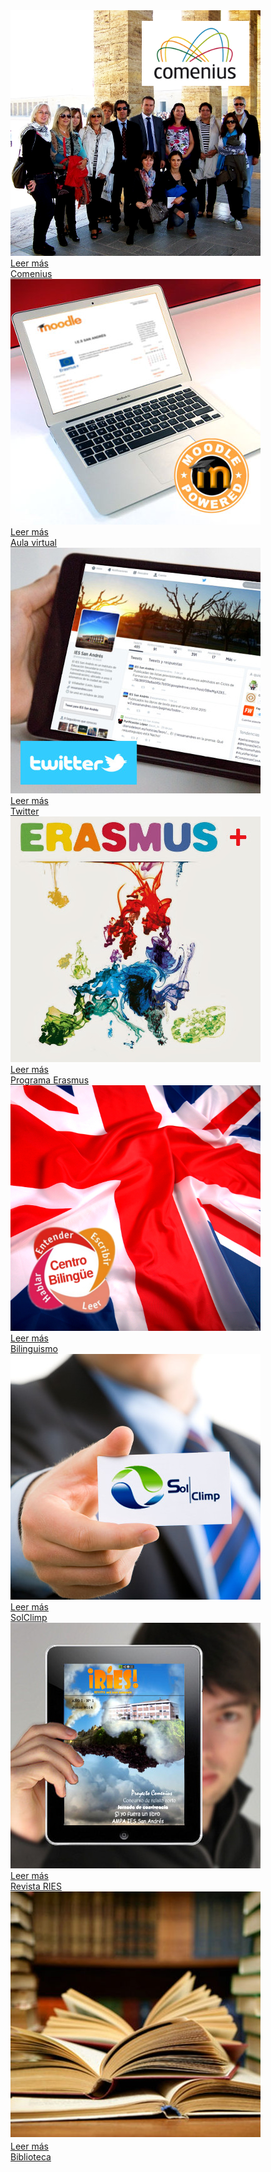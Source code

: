 
<!--

    Las imagenes de los elementos son de 400 x 393 pixeles

-->



<!------------------------------------------------------------------------------------ -->
<!--------------------------  INICIO ELEMENTO DESTACADO ------------------------------ -->
<!------------------------------------------------------------------------------------ -->

<div class="col-lg-3 col-md-3 col-sm-6 col-xs-6">
    <div class="shop_item">
        <div class="entry">
            <img src="/imagenes/comeniusCuadrado.png" alt="" class="img-responsive">
            <div class="magnifier">
                <div class="buttons">
                    <a class="st btn btn-default" href="/comenius/">Leer más</a>
                </div><!-- end buttons -->
            </div><!-- end magnifier -->
        </div><!-- end entry -->
        <div class="shop_desc">
            <div class="shop_title">
                <a href="/comenius/"><span>Comenius</span></a>
            </div>
        </div><!-- end shop_desc -->
    </div><!-- end item -->
</div><!-- end col-lg-3 -->


<!-- ------------------------------------------------------------->             
<!-- ----------------- FIN ELEMENTO DESTACADO  ------------------->       
<!-- ------------------------------------------------------------->  























<!------------------------------------------------------------------------------------ -->
<!--------------------------  INICIO ELEMENTO DESTACADO ------------------------------ -->
<!------------------------------------------------------------------------------------ -->
<div class="col-lg-3 col-md-3 col-sm-6 col-xs-6">
    <div class="shop_item">
        <div class="entry">
            <img src="/imagenes/moodle2.jpg" alt="" class="img-responsive">
            <div class="magnifier">
                <div class="buttons">
                    <a class="st btn btn-default" href="http://sanandresies.gnomio.com/">Leer más</a>
                </div><!-- end buttons -->
            </div><!-- end magnifier -->
        </div><!-- end entry -->
        <div class="shop_desc">
            <div class="shop_title">
                <a href="http://sanandresies.gnomio.com/"><span>Aula virtual</span></a>
            </div>
        </div><!-- end shop_desc -->
    </div><!-- end item -->
</div><!-- end col-lg-3 -->
 

<!-- ------------------------------------------------------------->             
<!-- ----------------- FIN ELEMENTO DESTACADO  ------------------->       
<!-- ------------------------------------------------------------->  



























<!------------------------------------------------------------------------------------ -->
<!--------------------------  INICIO ELEMENTO DESTACADO ------------------------------ -->
<!------------------------------------------------------------------------------------ -->

<div class="col-lg-3 col-md-3 col-sm-6 col-xs-6">
    <div class="shop_item">
        <div class="entry">
            <img src="/imagenes/twitter.jpg" alt="" class="img-responsive">
            <div class="magnifier">
                <div class="buttons">
                    <a class="st btn btn-default" href="https://twitter.com/iessanandres">Leer más</a>
                </div><!-- end buttons -->
            </div><!-- end magnifier -->
        </div><!-- end entry -->
        <div class="shop_desc">
            <div class="shop_title">
                <a href="https://twitter.com/iessanandres"><span>Twitter</span></a>
            </div>
        </div><!-- end shop_desc -->
    </div><!-- end item -->
</div><!-- end col-lg-3 -->    
  

<!-- ------------------------------------------------------------->             
<!-- ----------------- FIN ELEMENTO DESTACADO  ------------------->       
<!-- ------------------------------------------------------------->  
 































<!------------------------------------------------------------------------------------ -->
<!--------------------------  INICIO ELEMENTO DESTACADO ------------------------------ -->
<!------------------------------------------------------------------------------------ -->
<div class="col-lg-3 col-md-3 col-sm-6 col-xs-6">
    <div class="shop_item">
        <div class="entry">
            <img src="/imagenes/erasmus.jpg" alt="" class="img-responsive">
            <div class="magnifier">
                <div class="buttons">
                    <a class="st btn btn-default" href="/paginas/erasmus/">Leer más</a>
                </div><!-- end buttons -->
            </div><!-- end magnifier -->
        </div><!-- end entry -->
        <div class="shop_desc">
            <div class="shop_title">
                <a href="/paginas/erasmus/"><span>Programa Erasmus</span></a>
            </div>
        </div><!-- end shop_desc -->
    </div><!-- end item -->
</div><!-- end col-lg-3 -->


<!-- ------------------------------------------------------------->             
<!-- ----------------- FIN ELEMENTO DESTACADO  ------------------->       
<!-- ------------------------------------------------------------->  





































<!------------------------------------------------------------------------------------ -->
<!--------------------------  INICIO ELEMENTO DESTACADO ------------------------------ -->
<!------------------------------------------------------------------------------------ -->
<div class="col-lg-3 col-md-3 col-sm-6 col-xs-6">
    <div class="shop_item">
        <div class="entry">
            <img src="/imagenes/bilinguismoCuadrado.jpg" alt="" class="img-responsive">
            <div class="magnifier">
                <div class="buttons">
                    <a class="st btn btn-default" href="https://drive.google.com/open?id=1t3mk7u4adtUKU-ukNez-aVneINoghoyreFTMHssDD80&authuser=0">Leer más</a>
                </div><!-- end buttons -->
            </div><!-- end magnifier -->
        </div><!-- end entry -->
        <div class="shop_desc">
            <div class="shop_title">
                <a href="https://drive.google.com/open?id=1t3mk7u4adtUKU-ukNez-aVneINoghoyreFTMHssDD80&authuser=0"><span>Bilinguismo</span></a>
            </div>
        </div><!-- end shop_desc -->
    </div><!-- end item -->
</div><!-- end col-lg-3 -->
 

<!-- ------------------------------------------------------------->             
<!-- ----------------- FIN ELEMENTO DESTACADO  ------------------->       
<!-- ------------------------------------------------------------->  



               
































<!------------------------------------------------------------------------------------ -->
<!--------------------------  INICIO ELEMENTO DESTACADO ------------------------------ -->
<!------------------------------------------------------------------------------------ -->


<div class="col-lg-3 col-md-3 col-sm-6 col-xs-6">
    <div class="shop_item">
        <div class="entry">
            <img src="/imagenes/tarjeta.jpg" alt="" class="img-responsive">
            <div class="magnifier">
                <div class="buttons">
                    <a class="st btn btn-default" href="http://www.solclimp.com/">Leer más</a>
                </div><!-- end buttons -->
            </div><!-- end magnifier -->
        </div><!-- end entry -->
        <div class="shop_desc">
            <div class="shop_title">
                <a href="http://www.solclimp.com/"><span>SolClimp</span></a>
            </div>
        </div><!-- end shop_desc -->
    </div><!-- end item -->
</div><!-- end col-lg-3 -->



<!-- ------------------------------------------------------------->             
<!-- ----------------- FIN ELEMENTO DESTACADO  ------------------->       
<!-- ------------------------------------------------------------->  


          




































<!------------------------------------------------------------------------------------ -->
<!--------------------------  INICIO ELEMENTO DESTACADO ------------------------------ -->
<!------------------------------------------------------------------------------------ -->

<div class="col-lg-3 col-md-3 col-sm-6 col-xs-6">
    <div class="shop_item">
        <div class="entry">
            <img src="/imagenes/revista.jpg" alt="" class="img-responsive">
            <div class="magnifier">
                <div class="buttons">
                    <a class="st btn btn-default" href="http://www.flipgorilla.com/p/23837411469428441/show">Leer más</a>
                </div><!-- end buttons -->
            </div><!-- end magnifier -->
        </div><!-- end entry -->
        <div class="shop_desc">
            <div class="shop_title">
                <a href="http://www.flipgorilla.com/p/23837411469428441/show"><span>Revista RIES</span></a>
            </div>
        </div><!-- end shop_desc -->
    </div><!-- end item -->
</div><!-- end col-lg-3 -->


<!-- ------------------------------------------------------------->             
<!-- ----------------- FIN ELEMENTO DESTACADO  ------------------->       
<!-- ------------------------------------------------------------->  



























<!------------------------------------------------------------------------------------ -->
<!--------------------------  INICIO ELEMENTO DESTACADO ------------------------------ -->
<!------------------------------------------------------------------------------------ -->

<div class="col-lg-3 col-md-3 col-sm-6 col-xs-6">
    <div class="shop_item">
        <div class="entry">
            <img src="/imagenes/bibliotecaCuadrado.jpg" alt="" class="img-responsive">
            <div class="magnifier">
                <div class="buttons">
                    <a class="st btn btn-default link-biblioteca" href="" data-toggle="modal" data-target="#ventanaModal">Leer más</a>
                </div><!-- end buttons -->
            </div><!-- end magnifier -->
        </div><!-- end entry -->
        <div class="shop_desc">
            <div class="shop_title">
                <a href="" class="link-biblioteca" data-toggle="modal" data-target="#ventanaModal"><span>Biblioteca</span></a>
            </div>
        </div><!-- end shop_desc -->
    </div><!-- end item -->
</div><!-- end col-lg-3 -->

<script>
$(document).ready(function(){
  $(".link-biblioteca").click(function(){
    $("#mi-ventana-modal #myModalLabel").html("Biblioteca");    
    $("#mi-ventana-modal .modal-body").load("/paginas/modals/varios/index.html #biblioteca");
  });  
});
</script>  


<!-- ------------------------------------------------------------->             
<!-- ----------------- FIN ELEMENTO DESTACADO  ------------------->       
<!-- ------------------------------------------------------------->  





       
















